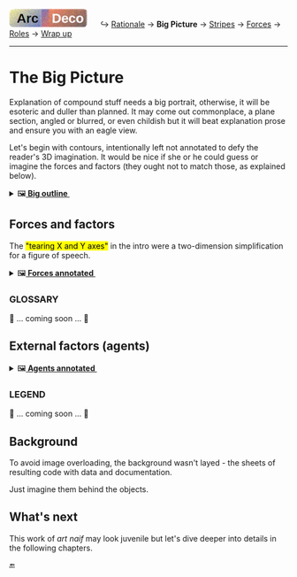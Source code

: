 [![Arc Deco.](../../../_rsc/_img/ArcDeco/ArcDeco-bar-h33px_rounded.jpg)](../README.md) &nbsp;&nbsp;&nbsp;&nbsp;&nbsp;↪️&nbsp;[Rationale](1.ArcDeco-Rationale.md) -> **Big&nbsp;Picture** -> [Stripes](3.ArcDeco-Stripes.md) -> [Forces](4.ArcDeco-Forces.md) -> [Roles](5.ArcDeco-Roles.md) -> [Wrap&nbsp;up](7.ArcDeco-WrapUp.md)

---

# The Big Picture

Explanation of compound stuff needs a big portrait, otherwise, it will be esoteric and duller than planned. 
It may come out commonplace, a plane section, angled or blurred, or even childish but it will beat explanation prose and ensure you with an eagle view.

Let's begin with contours, intentionally left not annotated to defy the reader's 3D imagination. It would be nice if she or he could guess or imagine the forces and factors (they ought not to match those, as explained below).

<details>
  <summary>🖼️<b><ins>&nbsp;Big outline&nbsp;</ins></b></summary>
<picture><br/><img alt="Arc Deco - Big Picture - outline" src="../../../_rsc/_img/ArcDeco/BigPict/ArcDeco-BigPict-outline.jpg" /></picture>

</details>


## Forces and factors

The <mark>"tearing X and Y axes"</mark> in the intro were a two-dimension simplification for a figure of speech.

<details>
  <summary>🖼️<b><ins>&nbsp;Forces annotated&nbsp;</ins></b></summary
<picture><br/><img alt="Arc Deco - Forces annotated" src="../../../_rsc/_img/ArcDeco/BigPict/ArcDeco-BigPict-forces_annotated.jpg" /></picture>

</details>

### GLOSSARY

🚧 ... coming soon ... 🚧

## External factors (agents)

<details>
  <summary>🖼️<b><ins>&nbsp;Agents annotated&nbsp;</ins></b></summary
<picture>
  <br/>
  <img alt="Arc Deco - External factors - annotated" src="../../../_rsc/_img/ArcDeco/BigPict/ArcDeco-BigPict-agents_annotated.jpg" />
</picture>

</details>

### LEGEND

🚧 ... coming soon ... 🚧

## Background

To avoid image overloading, the background wasn't layed - the sheets of resulting code with data and documentation. 

Just imagine them behind the objects.

## What's next

This work of _art naif_ may look juvenile but let's dive deeper into details in the following chapters.

🔚

